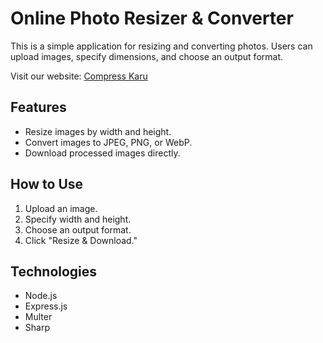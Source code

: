 # Online Photo Resizer & Converter

This is a simple application for resizing and converting photos. Users can upload images, specify dimensions, and choose an output format.

Visit our website: [Compress Karu](https://compresskaru.com/)

## Features
- Resize images by width and height.
- Convert images to JPEG, PNG, or WebP.
- Download processed images directly.

## How to Use
1. Upload an image.
2. Specify width and height.
3. Choose an output format.
4. Click "Resize & Download."

## Technologies
- Node.js
- Express.js
- Multer
- Sharp
